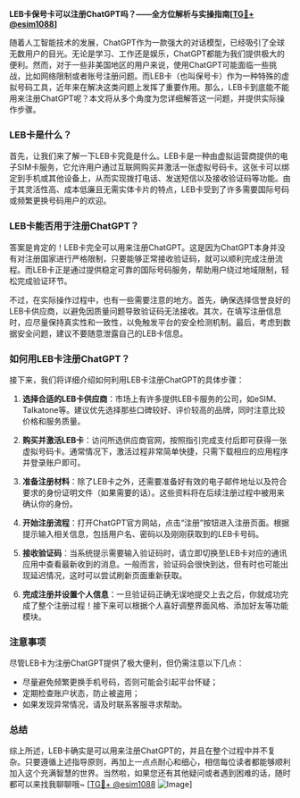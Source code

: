 **LEB卡保号卡可以注册ChatGPT吗？——全方位解析与实操指南[[TG💪+ @esim1088](https://t.me/s/esim1088)]**

随着人工智能技术的发展，ChatGPT作为一款强大的对话模型，已经吸引了全球无数用户的目光。无论是学习、工作还是娱乐，ChatGPT都能为我们提供极大的便利。然而，对于一些非美国地区的用户来说，使用ChatGPT可能面临一些挑战，比如网络限制或者账号注册问题。而LEB卡（也叫保号卡）作为一种特殊的虚拟号码工具，近年来在解决这类问题上发挥了重要作用。那么，LEB卡到底能不能用来注册ChatGPT呢？本文将从多个角度为您详细解答这一问题，并提供实际操作步骤。

### LEB卡是什么？

首先，让我们来了解一下LEB卡究竟是什么。LEB卡是一种由虚拟运营商提供的电子SIM卡服务，它允许用户通过互联网购买并激活一张虚拟号码卡。这张卡可以绑定到手机或其他设备上，从而实现拨打电话、发送短信以及接收验证码等功能。由于其灵活性高、成本低廉且无需实体卡片的特点，LEB卡受到了许多需要国际号码或频繁更换号码用户的欢迎。

### LEB卡能否用于注册ChatGPT？

答案是肯定的！LEB卡完全可以用来注册ChatGPT。这是因为ChatGPT本身并没有对注册国家进行严格限制，只要能够正常接收验证码，就可以顺利完成注册流程。而LEB卡正是通过提供稳定可靠的国际号码服务，帮助用户绕过地域限制，轻松完成验证环节。

不过，在实际操作过程中，也有一些需要注意的地方。首先，确保选择信誉良好的LEB卡供应商，以避免因质量问题导致验证码无法接收。其次，在填写注册信息时，应尽量保持真实性和一致性，以免触发平台的安全检测机制。最后，考虑到数据安全问题，建议不要随意泄露自己的LEB卡信息。

### 如何用LEB卡注册ChatGPT？

接下来，我们将详细介绍如何利用LEB卡注册ChatGPT的具体步骤：

1. **选择合适的LEB卡供应商**：市场上有许多提供LEB卡服务的公司，如eSIM、Talkatone等。建议优先选择那些口碑较好、评价较高的品牌，同时注意比较价格和服务质量。

2. **购买并激活LEB卡**：访问所选供应商官网，按照指引完成支付后即可获得一张虚拟号码卡。通常情况下，激活过程非常简单快捷，只需下载相应的应用程序并登录账户即可。

3. **准备注册材料**：除了LEB卡之外，还需要准备好有效的电子邮件地址以及符合要求的身份证明文件（如果需要的话）。这些资料将在后续注册过程中被用来确认你的身份。

4. **开始注册流程**：打开ChatGPT官方网站，点击“注册”按钮进入注册页面。根据提示输入相关信息，包括用户名、密码以及刚刚获取到的LEB卡号码。

5. **接收验证码**：当系统提示需要输入验证码时，请立即切换至LEB卡对应的通讯应用中查看最新收到的消息。一般而言，验证码会很快到达，但有时也可能出现延迟情况，这时可以尝试刷新页面重新获取。

6. **完成注册并设置个人信息**：一旦验证码正确无误地提交上去之后，你就成功完成了整个注册过程！接下来可以根据个人喜好调整界面风格、添加好友等功能模块。

### 注意事项

尽管LEB卡为注册ChatGPT提供了极大便利，但仍需注意以下几点：
- 尽量避免频繁更换手机号码，否则可能会引起平台怀疑；
- 定期检查账户状态，防止被盗用；
- 如果发现异常情况，请及时联系客服寻求帮助。

### 总结

综上所述，LEB卡确实是可以用来注册ChatGPT的，并且在整个过程中并不复杂。只要遵循上述指导原则，再加上一点点耐心和细心，相信每位读者都能够顺利加入这个充满智慧的世界。当然啦，如果您还有其他疑问或者遇到困难的话，随时都可以来找我聊聊哦~ [[TG💪+ @esim1088](https://t.me/s/esim1088) ![Image](https://i.postimg.cc/4NQfJmqS/Snipaste-2025-05-13-00-14-12.png)]